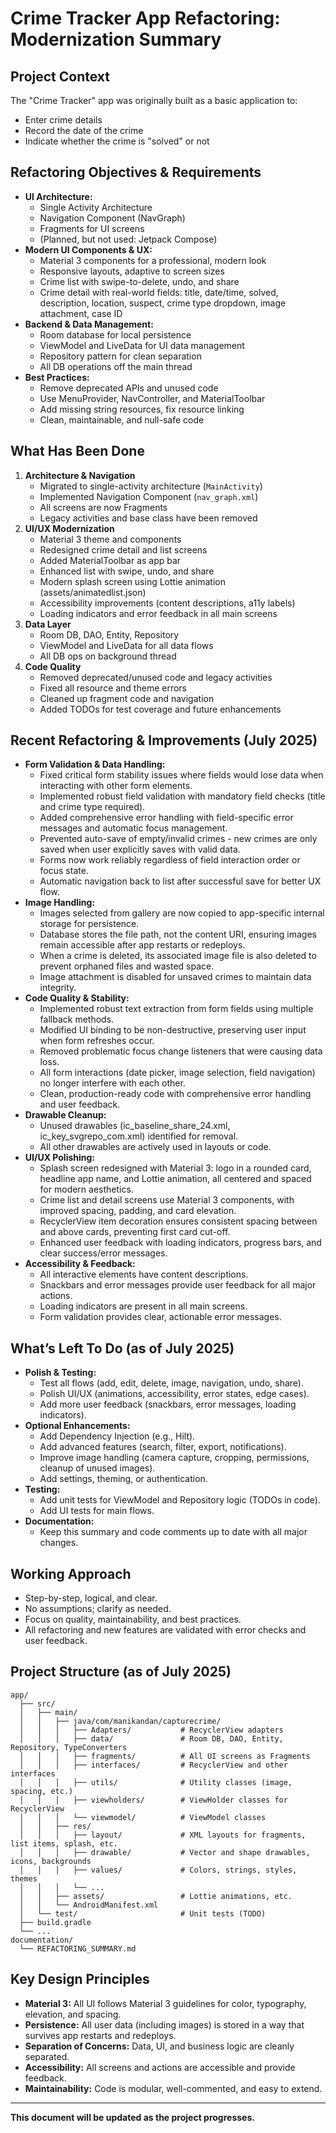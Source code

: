 # Crime Tracker App Refactoring: Modernization Summary

## Project Context
The "Crime Tracker" app was originally built as a basic application to:
- Enter crime details
- Record the date of the crime
- Indicate whether the crime is "solved" or not

## Refactoring Objectives & Requirements
- **UI Architecture:**
  - Single Activity Architecture
  - Navigation Component (NavGraph)
  - Fragments for UI screens
  - (Planned, but not used: Jetpack Compose)
- **Modern UI Components & UX:**
  - Material 3 components for a professional, modern look
  - Responsive layouts, adaptive to screen sizes
  - Crime list with swipe-to-delete, undo, and share
  - Crime detail with real-world fields: title, date/time, solved, description, location, suspect, crime type dropdown, image attachment, case ID
- **Backend & Data Management:**
  - Room database for local persistence
  - ViewModel and LiveData for UI data management
  - Repository pattern for clean separation
  - All DB operations off the main thread
- **Best Practices:**
  - Remove deprecated APIs and unused code
  - Use MenuProvider, NavController, and MaterialToolbar
  - Add missing string resources, fix resource linking
  - Clean, maintainable, and null-safe code

## What Has Been Done
1. **Architecture & Navigation**
   - Migrated to single-activity architecture (`MainActivity`)
   - Implemented Navigation Component (`nav_graph.xml`)
   - All screens are now Fragments
   - Legacy activities and base class have been removed
2. **UI/UX Modernization**
   - Material 3 theme and components
   - Redesigned crime detail and list screens
   - Added MaterialToolbar as app bar
   - Enhanced list with swipe, undo, and share
   - Modern splash screen using Lottie animation (assets/animatedlist.json)
   - Accessibility improvements (content descriptions, a11y labels)
   - Loading indicators and error feedback in all main screens
3. **Data Layer**
   - Room DB, DAO, Entity, Repository
   - ViewModel and LiveData for all data flows
   - All DB ops on background thread
4. **Code Quality**
   - Removed deprecated/unused code and legacy activities
   - Fixed all resource and theme errors
   - Cleaned up fragment code and navigation
   - Added TODOs for test coverage and future enhancements

## Recent Refactoring & Improvements (July 2025)
- **Form Validation & Data Handling:**
  - Fixed critical form stability issues where fields would lose data when interacting with other form elements.
  - Implemented robust field validation with mandatory field checks (title and crime type required).
  - Added comprehensive error handling with field-specific error messages and automatic focus management.
  - Prevented auto-save of empty/invalid crimes - new crimes are only saved when user explicitly saves with valid data.
  - Forms now work reliably regardless of field interaction order or focus state.
  - Automatic navigation back to list after successful save for better UX flow.
- **Image Handling:**
  - Images selected from gallery are now copied to app-specific internal storage for persistence.
  - Database stores the file path, not the content URI, ensuring images remain accessible after app restarts or redeploys.
  - When a crime is deleted, its associated image file is also deleted to prevent orphaned files and wasted space.
  - Image attachment is disabled for unsaved crimes to maintain data integrity.
- **Code Quality & Stability:**
  - Implemented robust text extraction from form fields using multiple fallback methods.
  - Modified UI binding to be non-destructive, preserving user input when form refreshes occur.
  - Removed problematic focus change listeners that were causing data loss.
  - All form interactions (date picker, image selection, field navigation) no longer interfere with each other.
  - Clean, production-ready code with comprehensive error handling and user feedback.
- **Drawable Cleanup:**
  - Unused drawables (ic_baseline_share_24.xml, ic_key_svgrepo_com.xml) identified for removal.
  - All other drawables are actively used in layouts or code.
- **UI/UX Polishing:**
  - Splash screen redesigned with Material 3: logo in a rounded card, headline app name, and Lottie animation, all centered and spaced for modern aesthetics.
  - Crime list and detail screens use Material 3 components, with improved spacing, padding, and card elevation.
  - RecyclerView item decoration ensures consistent spacing between and above cards, preventing first card cut-off.
  - Enhanced user feedback with loading indicators, progress bars, and clear success/error messages.
- **Accessibility & Feedback:**
  - All interactive elements have content descriptions.
  - Snackbars and error messages provide user feedback for all major actions.
  - Loading indicators are present in all main screens.
  - Form validation provides clear, actionable error messages.

## What’s Left To Do (as of July 2025)
- **Polish & Testing:**
  - Test all flows (add, edit, delete, image, navigation, undo, share).
  - Polish UI/UX (animations, accessibility, error states, edge cases).
  - Add more user feedback (snackbars, error messages, loading indicators).
- **Optional Enhancements:**
  - Add Dependency Injection (e.g., Hilt).
  - Add advanced features (search, filter, export, notifications).
  - Improve image handling (camera capture, cropping, permissions, cleanup of unused images).
  - Add settings, theming, or authentication.
- **Testing:**
  - Add unit tests for ViewModel and Repository logic (TODOs in code).
  - Add UI tests for main flows.
- **Documentation:**
  - Keep this summary and code comments up to date with all major changes.

## Working Approach
- Step-by-step, logical, and clear.
- No assumptions; clarify as needed.
- Focus on quality, maintainability, and best practices.
- All refactoring and new features are validated with error checks and user feedback.

## Project Structure (as of July 2025)

```
app/
  ├── src/
  │   ├── main/
  │   │   ├── java/com/manikandan/capturecrime/
  │   │   │   ├── Adapters/           # RecyclerView adapters
  │   │   │   ├── data/               # Room DB, DAO, Entity, Repository, TypeConverters
  │   │   │   ├── fragments/          # All UI screens as Fragments
  │   │   │   ├── interfaces/         # RecyclerView and other interfaces
  │   │   │   ├── utils/              # Utility classes (image, spacing, etc.)
  │   │   │   ├── viewholders/        # ViewHolder classes for RecyclerView
  │   │   │   └── viewmodel/          # ViewModel classes
  │   │   ├── res/
  │   │   │   ├── layout/             # XML layouts for fragments, list items, splash, etc.
  │   │   │   ├── drawable/           # Vector and shape drawables, icons, backgrounds
  │   │   │   ├── values/             # Colors, strings, styles, themes
  │   │   │   └── ...
  │   │   ├── assets/                 # Lottie animations, etc.
  │   │   └── AndroidManifest.xml
  │   └── test/                       # Unit tests (TODO)
  ├── build.gradle
  └── ...
documentation/
  └── REFACTORING_SUMMARY.md
```

## Key Design Principles
- **Material 3:** All UI follows Material 3 guidelines for color, typography, elevation, and spacing.
- **Persistence:** All user data (including images) is stored in a way that survives app restarts and redeploys.
- **Separation of Concerns:** Data, UI, and business logic are cleanly separated.
- **Accessibility:** All screens and actions are accessible and provide feedback.
- **Maintainability:** Code is modular, well-commented, and easy to extend.

---

**This document will be updated as the project progresses.**
